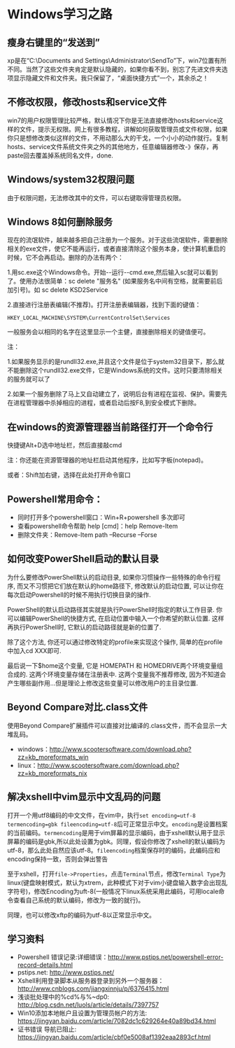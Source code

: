# Windows学习之路

## 瘦身右键里的“发送到”

xp是在“C:\Documents and Settings\Administrator\SendTo”下，win7位置有所不同。当然了这些文件夹肯定是默认隐藏的，如果你看不到，别忘了先进文件夹选项显示隐藏文件和文件夹。我只保留了，“桌面快捷方式”一个，其余杀之！

## 不修改权限，修改hosts和service文件

win7的用户权限管理比较严格，默认情况下你是无法直接修改hosts和service这样的文件，提示无权限。网上有很多教程，讲解如何获取管理员或文件权限，如果你只是想修改类似这样的文件，不用动那么大的干戈，一个小小的动作就行。复制hosts、service文件系统文件夹之外的其他地方，任意编辑器修改-》保存，再paste回去覆盖掉系统同名文件，done.

## Windows/system32权限问题

由于权限问题，无法修改其中的文件，可以右键取得管理员权限。

## Windows 8如何删除服务

现在的流氓软件，越来越多把自己注册为一个服务。对于这些流氓软件，需要删除相关的exe文件，使它不能再运行，或者直接清除这个服务本身，使计算机重启的时候，它不会再启动。删除的办法有两个：

1.用sc.exe这个Windows命令。开始--运行--cmd.exe,然后输入sc就可以看到了。使用办法很简单：sc delete "服务名" (如果服务名中间有空格，就需要前后加引号)。如 sc delete KSD2Service

2.直接进行注册表编辑(不推荐)。打开注册表编辑器，找到下面的键值：

    HKEY_LOCAL_MACHINE\SYSTEM\CurrentControlSet\Services

一般服务会以相同的名字在这里显示一个主健，直接删除相关的键值便可。

注：

1.如果服务显示的是rundll32.exe,并且这个文件是位于system32目录下，那么就不能删除这个rundll32.exe文件，它是Windows系统的文件。这时只要清除相关的服务就可以了

2.如果一个服务删除了马上又自动建立了，说明后台有进程在监视、保护。需要先在进程管理器中杀掉相应的进程，或者启动后按F8,到安全模式下删除。

## 在windows的资源管理器当前路径打开一个命令行

快捷键Alt+D选中地址栏，然后直接敲cmd

注：你还能在资源管理器的地址栏启动其他程序，比如写字板(notepad)。

或者：Shift加右键，选择在此处打开命令窗口

## Powershell常用命令：

* 同时打开多个powershell窗口：Win+R+powershell 多次即可
* 查看powershell命令帮助 help [cmd]：help Remove-Item
* 删除文件夹：Remove-Item path –Recurse –Forse

## 如何改变PowerShell启动的默认目录

为什么要修改PowerShell默认的启动目录, 如果你习惯操作一些特殊的命令行程序, 而又不习惯把它们放在默认的home路径下, 修改默认的启动位置, 可以让你在每次启动Powershell的时候不用执行切换目录的操作.

PowerShell的默认启动路径其实就是执行PowerShell时指定的默认工作目录. 你可以编辑PowerShell的快捷方式, 在启动位置中输入一个你希望的默认位置. 这样再执行PowerShell时, 它默认的启动路径就是新的位置了.

除了这个方法, 你还可以通过修改特定的profile来实现这个操作, 简单的在profile中加入cd XXX即可.

最后说一下$home这个变量, 它是 HOMEPATH 和 HOMEDRIVE两个环境变量组合成的. 这两个环境变量存储在注册表中.  这两个变量我不推荐修改, 因为不知道会产生哪些副作用...但是理论上修改这些变量可以修改用户的主目录位置.

## Beyond Compare对比.class文件

使用Beyond Compare扩展插件可以直接对比编译的.class文件，而不会显示一大堆乱码。

* windows：<http://www.scootersoftware.com/download.php?zz=kb_moreformats_win>
* linux：<http://www.scootersoftware.com/download.php?zz=kb_moreformats_nix>

## 解决xshell中vim显示中文乱码的问题

打开一个用utf8编码的中文文件，在vim中，执行`set encoding=utf-8 termencoding=gbk fileencoding=utf-8`后可正常显示中文。`encoding`是设置档案的当前编码。`termencoding`是用于vim屏幕的显示编码，由于xshell默认用于显示屏幕的编码是gbk,所以此处设置为gbk。同理，假设你修改了xshell的默认编码为utf-8，那么此处自然应该utf-8。`fileencoding`档案保存时的编码，此编码应和encoding保持一致，否则会弹出警告

至于xshell，打开`file->Properties`，点击`Terminal`节点，修改`Terminal Type`为linux(键盘映射模式，默认为xtrem，此种模式下对于vim小键盘输入数字会出现乱字符号)，修改Encoding为uft-8(一般情况下linux系统采用此编码，可用locale命令查看自己系统的默认编码，修改为一致的就行)。

同理，也可以修改xftp的编码为utf-8以正常显示中文。

## 学习资料

* Powershell 错误记录:详细错误：<http://www.pstips.net/powershell-error-record-details.html>
* pstips.net: <http://www.pstips.net/>
* Xshell利用登录脚本从服务器登录到另外一个服务器：<http://www.cnblogs.com/jiangxinnju/p/6376415.html>
* 浅谈批处理中的%cd%与%~dp0: <http://blog.csdn.net/luols/article/details/7397757>
* Win10添加本地帐户且设置为管理员帐户的方法: <https://jingyan.baidu.com/article/7082dc1c629264e40a89bd34.html>
* 证书错误 导航已阻止: <https://jingyan.baidu.com/article/cbf0e5008af1392eaa2893cf.html>

